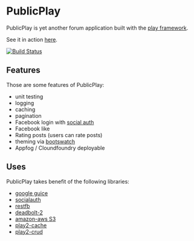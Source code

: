PublicPlay
==========

PublicPlay is yet another forum application built with the [play framework](http://github.com/playframework/play).

See it in action [here](http://publicplay.eu01.aws.af.cm/).

[![Build Status](https://publicplay.ci.cloudbees.com/job/publicplay/badge/icon)](https://publicplay.ci.cloudbees.com/job/publicplay/)

Features
--------

Those are some features of PublicPlay:

 * unit testing
 * logging 
 * caching 
 * pagination
 * Facebook login with [social auth](http://code.google.com/p/socialauth)
 * Facebook like
 * Rating posts (users can rate posts)
 * theming via [bootswatch](http://bootswatch.com/)
 * Appfog / Cloundfoundry deployable
 
Uses
----

PublicPlay takes benefit of the following libraries:

 * [google guice](http://code.google.com/p/google-guice/)
 * [socialauth](http://code.google.com/p/socialauth/)
 * [restfb](http://restfb.com/)
 * [deadbolt-2](https://github.com/schaloner/deadbolt-2)
 * [amazon-aws S3](http://aws.amazon.com/sdkforjava/)
 * [play2-cache](https://github.com/hakandilek/play2-cache)
 * [play2-crud](https://github.com/hakandilek/play2-crud)

 
